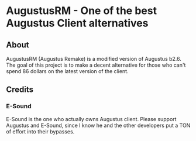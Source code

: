 # AugustusRM - One of the best Augustus Client alternatives
## About
AugustusRM (Augustus Remake) is a modified version of Augustus b2.6. The goal of this project is to make a decent alternative for those who can't spend 86 dollars on the latest version of the client.

## Credits
### E-Sound
E-Sound is the one who actually owns Augustus client. Please support Augustus and E-Sound, since I know he and the other developers put a TON of effort into their bypasses.
